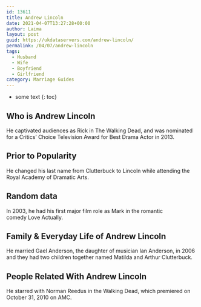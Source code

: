 ```yaml
---
id: 13611
title: Andrew Lincoln
date: 2021-04-07T13:27:28+00:00
author: Laima
layout: post
guid: https://ukdataservers.com/andrew-lincoln/
permalink: /04/07/andrew-lincoln
tags:
  - Husband
  - Wife
  - Boyfriend
  - Girlfriend
category: Marriage Guides
---
```


* some text
{: toc}


## Who is Andrew Lincoln
                  
                  
                  
He captivated audiences as Rick in The Walking Dead, and was nominated for a Critics&#8217; Choice Television Award for Best Drama Actor in 2013.
                  
              
            
              
            
                
                
                
## Prior to Popularity
                  
                  
                  
He changed his last name from Clutterbuck to Lincoln while attending the Royal Academy of Dramatic Arts.
                  
              
            
              
            
                
                
                
## Random data
                  
                  
                  
In 2003, he had his first major film role as Mark in the romantic comedy Love Actually. 
                  
              
            
              
            
                
                
                
## Family & Everyday Life of Andrew Lincoln
                  
                  
                  
He married Gael Anderson, the daughter of musician Ian Anderson, in 2006 and they had two children together named Matilda and Arthur Clutterbuck. 
                  
              
            
              
            
                
                
                
## People Related With Andrew Lincoln
                  
                  
                  
He starred with Norman Reedus in the Walking Dead, which premiered on October 31, 2010 on AMC.
                  
              
            
              
            
                
              
            
              
              
            
            
              
            
          
          
          